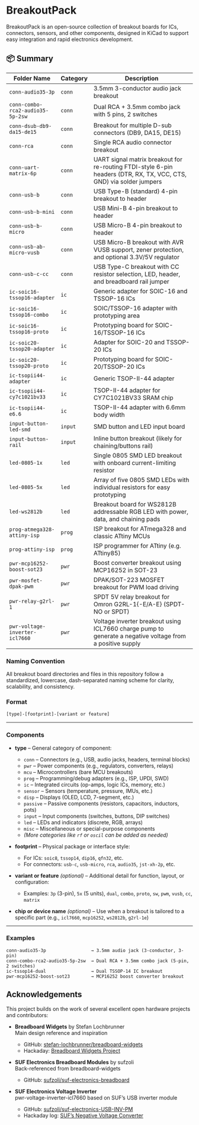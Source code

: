 # BreakoutPack

BreakoutPack is an open-source collection of breakout boards for ICs, connectors, sensors, and other components, designed in KiCad to support easy integration and rapid electronics development.

## 📦 Summary

| Folder Name                      | Category | Description                                                                                                         |
| -------------------------------- | -------- | ------------------------------------------------------------------------------------------------------------------- |
| `conn-audio35-3p`                | `conn`   | 3.5mm 3-conductor audio jack breakout                                                                               |
| `conn-combo-rca2-audio35-5p-2sw` | `conn`   | Dual RCA + 3.5mm combo jack with 5 pins, 2 switches                                                                 |
| `conn-dsub-db9-da15-de15`        | `conn`   | Breakout for multiple D-sub connectors (DB9, DA15, DE15)                                                            |
| `conn-rca`                       | `conn`   | Single RCA audio connector breakout                                                                                 |
| `conn-uart-matrix-6p`            | `conn`   | UART signal matrix breakout for re-routing FTDI-style 6-pin headers (DTR, RX, TX, VCC, CTS, GND) via solder jumpers |
| `conn-usb-b`                     | `conn`   | USB Type-B (standard) 4-pin breakout to header                                                                      |
| `conn-usb-b-mini`                | `conn`   | USB Mini-B 4-pin breakout to header                                                                                 |
| `conn-usb-b-micro`               | `conn`   | USB Micro-B 4-pin breakout to header                                                                                |
| `conn-usb-ab-micro-vusb`         | `conn`   | USB Micro-B breakout with AVR VUSB support, zener protection, and optional 3.3V/5V regulator                        |
| `conn-usb-c-cc`                  | `conn`   | USB Type-C breakout with CC resistor selection, LED, header, and breadboard rail jumper                             |
| `ic-soic16-tssop16-adapter`      | `ic`     | Generic adapter for SOIC-16 and TSSOP-16 ICs                                                                        |
| `ic-soic16-tssop16-combo`        | `ic`     | SOIC/TSSOP-16 adapter with prototyping area                                                                         |
| `ic-soic16-tssop16-proto`        | `ic`     | Prototyping board for SOIC-16/TSSOP-16 ICs                                                                          |
| `ic-soic20-tssop20-adapter`      | `ic`     | Adapter for SOIC-20 and TSSOP-20 ICs                                                                                |
| `ic-soic20-tssop20-proto`        | `ic`     | Prototyping board for SOIC-20/TSSOP-20 ICs                                                                          |
| `ic-tsopii44-adapter`            | `ic`     | Generic TSOP-II-44 adapter                                                                                          |
| `ic-tsopii44-cy7c1021bv33`       | `ic`     | TSOP-II-44 adapter for CY7C1021BV33 SRAM chip                                                                       |
| `ic-tsopii44-e6.6`               | `ic`     | TSOP-II-44 adapter with 6.6mm body width                                                                            |
| `input-button-led-smd`           | `input`  | SMD button and LED input board                                                                                      |
| `input-button-rail`              | `input`  | Inline button breakout (likely for chaining/buttons rail)                                                           |
| `led-0805-1x`                    | `led`    | Single 0805 SMD LED breakout with onboard current-limiting resistor                                                 |
| `led-0805-5x`                    | `led`    | Array of five 0805 SMD LEDs with individual resistors for easy prototyping                                          |
| `led-ws2812b`                    | `led`    | Breakout board for WS2812B addressable RGB LED with power, data, and chaining pads                                  |
| `prog-atmega328-attiny-isp`      | `prog`   | ISP breakout for ATmega328 and classic ATtiny MCUs                                                                  |
| `prog-attiny-isp`                | `prog`   | ISP programmer for ATtiny (e.g. ATtiny85)                                                                           |
| `pwr-mcp16252-boost-sot23`       | `pwr`    | Boost converter breakout using MCP16252 in SOT-23                                                                   |
| `pwr-mosfet-dpak-pwm`            | `pwr`    | DPAK/SOT-223 MOSFET breakout for PWM load driving                                                                   |
| `pwr-relay-g2rl-1`               | `pwr`    | SPDT 5V relay breakout for Omron G2RL-1{-E/A-E} (SPDT-NO or SPDT)                                                   |
| `pwr-voltage-inverter-icl7660`   | `pwr`    | Voltage inverter breakout using ICL7660 charge pump to generate a negative voltage from a positive supply           |

### Naming Convention

All breakout board directories and files in this repository follow a standardized, lowercase, dash-separated naming scheme for clarity, scalability, and consistency.

### Format

```bash
[type]-[footprint]-[variant or feature]
```

---

### Components

- **type** – General category of component:

  - `conn` – Connectors (e.g., USB, audio jacks, headers, terminal blocks)
  - `pwr` – Power components (e.g., regulators, converters, relays)
  - `mcu` – Microcontrollers (bare MCU breakouts)
  - `prog` – Programming/debug adapters (e.g., ISP, UPDI, SWD)
  - `ic` – Integrated circuits (op-amps, logic ICs, memory, etc.)
  - `sensor` – Sensors (temperature, pressure, IMUs, etc.)
  - `disp` – Displays (OLED, LCD, 7-segment, etc.)
  - `passive` – Passive components (resistors, capacitors, inductors, pots)
  - `input` – Input components (switches, buttons, DIP switches)
  - `led` – LEDs and indicators (discrete, RGB, arrays)
  - `misc` – Miscellaneous or special-purpose components
  - _(More categories like `rf` or `oscil` can be added as needed)_

- **footprint** – Physical package or interface style:

  - For ICs: `soic8`, `tssop14`, `dip16`, `qfn32`, etc.
  - For connectors: `usb-c`, `usb-micro`, `rca`, `audio35`, `jst-xh-2p`, etc.

- **variant or feature** _(optional)_ – Additional detail for function, layout, or configuration:

  - Examples: `3p` (3-pin), `5x` (5 units), `dual`, `combo`, `proto`, `sw`, `pwm`, `vusb`, `cc`, `matrix`

- **chip or device name** _(optional)_ – Use when a breakout is tailored to a specific part (e.g., `icl7660`, `mcp16252`, `ws2812b`, `g2rl-1e`)

---

### Examples

```text
conn-audio35-3p                 → 3.5mm audio jack (3-conductor, 3-pin)
conn-combo-rca2-audio35-5p-2sw  → Dual RCA + 3.5mm combo jack (5-pin, 2 switches)
ic-tssop14-dual                 → Dual TSSOP-14 IC breakout
pwr-mcp16252-boost-sot23        → MCP16252 boost converter breakout
```

## Acknowledgements

This project builds on the work of several excellent open hardware projects and contributors:

- **Breadboard Widgets** by Stefan Lochbrunner  
  Main design reference and inspiration

  - GitHub: [stefan-lochbrunner/breadboard-widgets](https://github.com/stefan-lochbrunner/breadboard-widgets)
  - Hackaday: [Breadboard Widgets Project](https://hackaday.io/project/6332-breadboard-widgets)

- **SUF Electronics Breadboard Modules** by sufzoli  
  Back-referenced from breadboard-widgets

  - GitHub: [sufzoli/suf-electronics-breadboard](https://github.com/sufzoli/suf-electronics-breadboard)

- **SUF Electronics Voltage Inverter**  
  pwr-voltage-inverter-icl7660 based on SUF’s USB inverter module
  - GitHub: [sufzoli/suf-electronics-USB-INV-PM](https://github.com/sufzoli/suf-electronics-USB-INV-PM)
  - Hackaday log: [SUF’s Negative Voltage Converter](https://hackaday.io/project/6332-breadboard-widgets/log/22127-sufs-negative-voltage-converter)
